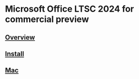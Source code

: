 # Microsoft Office LTSC 2024 for commercial preview

## [Overview](overview-ltsc-preview.md)
## [Install](install-ltsc-preview.md)
## [Mac](overview-mac-preview.md)